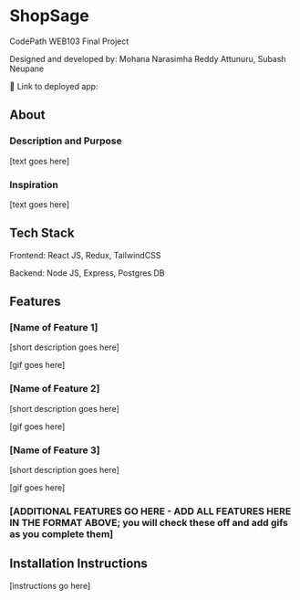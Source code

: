 # ShopSage

CodePath WEB103 Final Project

Designed and developed by: Mohana Narasimha Reddy Attunuru, Subash Neupane

🔗 Link to deployed app:

## About

### Description and Purpose

[text goes here]

### Inspiration

[text goes here]

## Tech Stack

Frontend: React JS, Redux, TailwindCSS

Backend: Node JS, Express, Postgres DB

## Features

### [Name of Feature 1]

[short description goes here]

[gif goes here]

### [Name of Feature 2]

[short description goes here]

[gif goes here]

### [Name of Feature 3]

[short description goes here]

[gif goes here]

### [ADDITIONAL FEATURES GO HERE - ADD ALL FEATURES HERE IN THE FORMAT ABOVE; you will check these off and add gifs as you complete them]

## Installation Instructions

[instructions go here]

